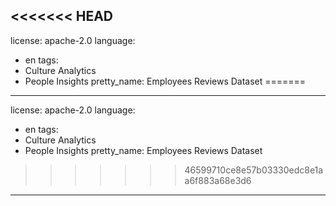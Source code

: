 <<<<<<< HEAD
---
license: apache-2.0
language:
- en
tags:
- Culture Analytics
- People Insights
pretty_name: Employees Reviews Dataset
=======
---
license: apache-2.0
language:
- en
tags:
- Culture Analytics
- People Insights
pretty_name: Employees Reviews Dataset
>>>>>>> 46599710ce8e57b03330edc8e1aa6f883a68e3d6
---